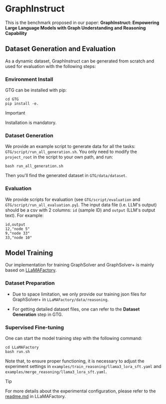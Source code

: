 # GraphInstruct

This is the benchmark proposed in our paper: **GraphInstruct: Empowering Large Language Models with Graph Understanding and Reasoning Capability**

## Dataset Generation and Evaluation

As a dynamic dataset, GraphInstruct can be generated from scratch and used for evaluation with the following steps:

### Environment Install

GTG can be installed with pip:

```
cd GTG
pip install -e.
```
> [!IMPORTANT]
> Installation is mandatory.

### Dataset Generation

We provide an example script to generate data for all the tasks: `GTG/script/run_all_generation.sh`. 
You only need to modify the `project_root` in the script to your own path, and run:

```
bash run_all_generation.sh
```

Then you'll find the generated dataset in `GTG/data/dataset`. 


### Evaluation

We provide scripts for evaluation (see `GTG/script/evaluation` and `GTG/script/run_all_evaluation.py`). 
The input data file (i.e. LLM's output) should be a csv with 2 columns: `id` (sample ID) and `output` (LLM's output text). 
For example: 

```
id,output
12,"node 5"
9,"node 33"
33,"node 10"
```

## Model Training

Our implementation for training GraphSolver and GraphSolver+ is mainly based on [LLaMAFactory](https://github.com/hiyouga/LLaMA-Factory).

### Dataset Preparation

- Due to space limitation, we only provide our training json files for GraphSolver+ in `LLaMAFactory/data/reasoning`. 

- For getting detailed dataset files, one can refer to the **Dataset Generation** step in GTG.

### Supervised Fine-tuning

One can start the model training step with the following command:

```
cd LLaMAFactory
bash run.sh
```

Note that, to ensure proper functioning, it is necessary to adjust the experiment settings in `examples/train_reasoning/llama3_lora_sft.yaml` and `examples/merge_reasoning/llama3_lora_sft.yaml`.

> [!TIP]
> For more details about the experimental configuration, please refer to the [readme.md](https://github.com/CGCL-codes/GraphInstruct/blob/main/LLaMAFactory/data/README.md) in LLaMAFactory.

